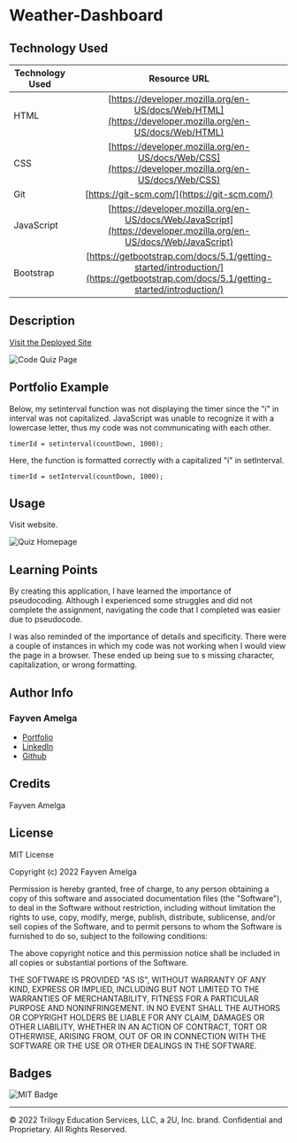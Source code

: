 # Weather-Dashboard

## Technology Used 

| Technology Used         | Resource URL           | 
| ------------- |:-------------:| 
| HTML    | [https://developer.mozilla.org/en-US/docs/Web/HTML](https://developer.mozilla.org/en-US/docs/Web/HTML) | 
| CSS     | [https://developer.mozilla.org/en-US/docs/Web/CSS](https://developer.mozilla.org/en-US/docs/Web/CSS)      |   
| Git | [https://git-scm.com/](https://git-scm.com/)     |    
| JavaScript     | [https://developer.mozilla.org/en-US/docs/Web/JavaScript](https://developer.mozilla.org/en-US/docs/Web/JavaScript)      |   
| Bootstrap     | [https://getbootstrap.com/docs/5.1/getting-started/introduction/](https://getbootstrap.com/docs/5.1/getting-started/introduction/)      |   


## Description 

[Visit the Deployed Site](https://famelga.github.io/Code-Quiz/)


![Code Quiz Page](./assets/images/Code%20Quiz.gif)

## Portfolio Example

Below, my setinterval function was not displaying the timer since the "i" in interval was not capitalized. JavaScript was unable to recognize it with a lowercase letter, thus my code was not communicating with each other.


```function gatherCrit() {
timerId = setinterval(countDown, 1000);
```

Here, the function is formatted correctly with a capitalized "i"  in setInterval.

```
timerId = setInterval(countDown, 1000);
```


## Usage 

Visit website.


![Quiz Homepage](./assets/images/Website%20Homepage.png)

## Learning Points 


By creating this application, I have learned the importance of pseudocoding. Although I experienced some struggles and did not complete the assignment, navigating the code that I completed was easier due to pseudocode. 

I was also reminded of the importance of details and specificity. There were a couple of instances in which my code was not working when I would view the page in a browser. These ended up being sue to s missing character, capitalization, or wrong formatting. 

## Author Info

### Fayven Amelga 


* [Portfolio](https://famelga.github.io/Portfolio/)
* [LinkedIn](https://www.linkedin.com/in/fayven-amelga-b09b17b6/)
* [Github](https://github.com/famelga)



## Credits

Fayven Amelga




## License

MIT License

Copyright (c) 2022 Fayven Amelga

Permission is hereby granted, free of charge, to any person obtaining a copy
of this software and associated documentation files (the "Software"), to deal
in the Software without restriction, including without limitation the rights
to use, copy, modify, merge, publish, distribute, sublicense, and/or sell
copies of the Software, and to permit persons to whom the Software is
furnished to do so, subject to the following conditions:

The above copyright notice and this permission notice shall be included in all
copies or substantial portions of the Software.

THE SOFTWARE IS PROVIDED "AS IS", WITHOUT WARRANTY OF ANY KIND, EXPRESS OR
IMPLIED, INCLUDING BUT NOT LIMITED TO THE WARRANTIES OF MERCHANTABILITY,
FITNESS FOR A PARTICULAR PURPOSE AND NONINFRINGEMENT. IN NO EVENT SHALL THE
AUTHORS OR COPYRIGHT HOLDERS BE LIABLE FOR ANY CLAIM, DAMAGES OR OTHER
LIABILITY, WHETHER IN AN ACTION OF CONTRACT, TORT OR OTHERWISE, ARISING FROM,
OUT OF OR IN CONNECTION WITH THE SOFTWARE OR THE USE OR OTHER DEALINGS IN THE
SOFTWARE.

## Badges

![MIT Badge](https://img.shields.io/badge/license-MIT-blue)

---

© 2022 Trilogy Education Services, LLC, a 2U, Inc. brand. Confidential and Proprietary. All Rights Reserved.